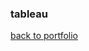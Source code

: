 ### tableau 
[back to portfolio](https://julia-pascale.github.io/pascale-portfolio/)

<div class='tableauPlaceholder' id='viz1643829580714' style='position: relative'><object class='tableauViz'  style='display:none;'><param name='host_url' value='https%3A%2F%2Fpublic.tableau.com%2F' /> <param name='embed_code_version' value='3' /> <param name='site_root' value='' /><param name='name' value='ClassTutorial_16438295179170&#47;CopyofOriginalDataViz' /><param name='tabs' value='no' /><param name='toolbar' value='yes' /><param name='animate_transition' value='yes' /><param name='display_static_image' value='yes' /><param name='display_spinner' value='yes' /><param name='display_overlay' value='yes' /><param name='display_count' value='yes' /><param name='language' value='en-US' /><param name='filter' value='publish=yes' /></object></div> 
<script type='text/javascript'>                    
  var divElement = document.getElementById('viz1643829580714');
  var vizElement = divElement.getElementsByTagName('object')[0];   
  vizElement.style.width='100%';
  vizElement.style.height=(divElement.offsetWidth*0.75)+'px';    
  var scriptElement = document.createElement('script');       
  scriptElement.src = 'https://public.tableau.com/javascripts/api/viz_v1.js';         
  vizElement.parentNode.insertBefore(scriptElement, vizElement);            
</script>
